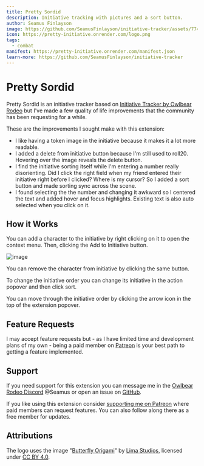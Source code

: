 ```yaml
---
title: Pretty Sordid
description: Initiative tracking with pictures and a sort button.
author: Seamus Finlayson
image: https://github.com/SeamusFinlayson/initiative-tracker/assets/77430559/45739310-4801-4cdb-b7dd-ea1c2cedb2f8
icon: https://pretty-initiative.onrender.com/logo.png
tags:
  - combat
manifest: https://pretty-initiative.onrender.com/manifest.json
learn-more: https://github.com/SeamusFinlayson/initiative-tracker
---
```


# Pretty Sordid

Pretty Sordid is an initiative tracker based on [Initiative Tracker by Owlbear Rodeo](https://extensions.owlbear.rodeo/initiative-tracker) but I've made a few quality of life improvements that the community has been requesting for a while.

These are the improvements I sought make with this extension:

* I like having a token image in the initiative because it makes it a lot more readable.
* I added a delete from initiative button because I'm still used to roll20. Hovering over the image reveals the delete button.
* I find the initiative sorting itself while I'm entering a number really disorienting. Did I click the right field when my friend entered their initiative right before I clicked? Where is my cursor? So I added a sort button and made sorting sync across the scene.
* I found selecting the the number and changing it awkward so I centered the text and added hover and focus highlights. Existing text is also auto selected when you click on it.

## How it Works

You can add a character to the initiative by right clicking on it to open the context menu. Then, clicking the Add to Initiative button.

![image](https://github.com/SeamusFinlayson/initiative-tracker/assets/77430559/d5ce4329-ab90-440d-8432-5aeaacf5daaf)

You can remove the character from initiative by clicking the same button.

To change the initiative order you can change its initiative in the action popover and then click sort.

You can move through the initiative order by clicking the arrow icon in the top of the extension popover.

## Feature Requests

I may accept feature requests but - as I have limited time and development plans of my own - being a paid member on [Patreon](https://www.patreon.com/SeamusFinlayson) is your best path to getting a feature implemented. 

## Support

If you need support for this extension you can message me in the [Owlbear Rodeo Discord](https://discord.gg/yWSErB6Qaj) @Seamus or open an issue on [GitHub](https://github.com/SeamusFinlayson/initiative-tracker).

If you like using this extension consider [supporting me on Patreon](https://www.patreon.com/SeamusFinlayson) where paid members can request features. You can also follow along there as a free member for updates.

## Attributions

The logo uses the image "[Butterfly Origami](https://www.svgrepo.com/svg/423822/butterfly-origami-paper)" by [Lima Studios](https://dribbble.com/limastd?ref=svgrepo.com), licensed under [CC BY 4.0](https://creativecommons.org/licenses/by/4.0/).